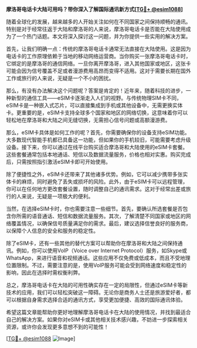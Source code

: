**摩洛哥电话卡大陆可用吗？带你深入了解国际通讯新方式[[TG💪+ @esim1088](https://t.me/s/esim1088)]**

随着全球化的发展，越来越多的人开始关注如何在不同国家之间保持顺畅的通讯。特别是对于经常往返于大陆和摩洛哥的人来说，摩洛哥电话卡是否能在大陆使用成为了一个热门话题。本文将深入探讨这一问题，并为你提供一些实用的解决方案。

首先，让我们明确一点：传统的摩洛哥电话卡通常无法直接在大陆使用。这是因为电话卡的工作原理依赖于当地的移动网络运营商。当你购买一张摩洛哥电话卡时，它绑定的是摩洛哥的通信网络。一旦你离开摩洛哥，进入其他国家或地区，这张卡可能会因为信号覆盖不足或者漫游费用高昂而变得不适用。这对于需要长期在国外工作或旅行的人来说，无疑是一个不小的困扰。

那么，有没有办法解决这个问题呢？答案是肯定的！近年来，随着科技的进步，一种新型的通信工具——eSIM卡逐渐走入人们的视野。与传统物理SIM卡不同，eSIM卡是一种嵌入式芯片，可以直接集成到手机或其他设备中，无需更换实体卡。更重要的是，eSIM卡支持全球多个国家和地区的网络切换，这意味着你可以轻松地在摩洛哥和大陆之间无缝切换，无需担心信号问题或高额漫游费。

那么，eSIM卡具体是如何工作的呢？首先，你需要确保你的设备支持eSIM功能。大多数现代智能手机都已具备这一功能，但如果你的手机较旧，可能需要考虑升级设备。接下来，你可以通过在线平台购买适合摩洛哥和大陆使用的eSIM卡套餐。这些套餐通常包括本地通话、短信以及数据流量服务，价格也相对实惠。购买完成后，只需按照指引激活eSIM卡即可开始使用。

除了便捷性之外，eSIM卡还带来了其他诸多优势。例如，它可以减少携带多张实体卡的麻烦，同时避免了丢失或损坏的风险。此外，由于eSIM卡可以远程管理，你可以在任何地方更改套餐设置，随时调整自己的通讯需求。这对于经常出差或旅行的人来说，无疑是一项极大的便利。

当然，在选择eSIM卡时，你也需要注意一些细节。首先，要确认所选套餐是否包含你所需的语音通话、短信和数据流量服务。其次，了解清楚不同国家或地区的网络覆盖情况，以确保信号质量满足你的需求。最后，建议选择信誉良好的服务商，以保障个人信息的安全和服务的稳定性。

除了eSIM卡，还有一些其他的替代方案可以帮助你在摩洛哥和大陆之间保持通讯。例如，你可以使用VoIP（Voice over Internet Protocol）服务，如Skype或WhatsApp，来进行语音和视频通话。这些应用不仅免费或低成本，而且不受地理位置限制。不过，需要注意的是，使用VoIP服务可能会受到网络速度和稳定性的影响，因此在选择时需权衡利弊。

总之，摩洛哥电话卡在大陆的可用性确实存在一定的局限性，但通过eSIM卡等新技术的应用，我们可以轻松突破这一障碍。无论你是商务人士还是旅游爱好者，都可以根据自身需求选择合适的通讯方式，享受更加便捷、高效的国际通讯体验。

希望这篇文章能帮助你更好地理解摩洛哥电话卡在大陆的使用情况，并找到最适合自己的解决方案。如果你对eSIM卡或其他相关技术感兴趣，不妨进一步探索相关资源，或许你会发现更多意想不到的可能性！

[[TG💪+ @esim1088](https://t.me/s/esim1088) ![Image](https://i.postimg.cc/4NQfJmqS/Snipaste-2025-05-13-00-14-12.png)]